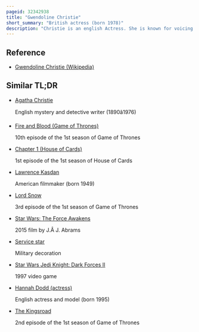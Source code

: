 ```yaml
---
pageid: 32342938
title: "Gwendoline Christie"
short_summary: "British actress (born 1978)"
description: "Christie is an english Actress. She is known for voicing Brienne of Tarth in hbo fantasy Drama Game of Thrones and the first Order Stormtrooper Captain Phasma in the Films Star wars the Force Awakens and Star Wars. In 2019 she received a Nomination for primetime emmy Award for outstanding supporting Actress in a Drama Series. Gwendoline has since appeared in the Netflix Fantasy Series the Sandman and Wednesday."
---
```


## Reference

- [Gwendoline Christie (Wikipedia)](https://en.wikipedia.org/?curid=32342938)

## Similar TL;DR

- [Agatha Christie](/tldr/en/agatha-christie)

  English mystery and detective writer (1890â1976)

- [Fire and Blood (Game of Thrones)](/tldr/en/fire-and-blood-game-of-thrones)

  10th episode of the 1st season of Game of Thrones

- [Chapter 1 (House of Cards)](/tldr/en/chapter-1-house-of-cards)

  1st episode of the 1st season of House of Cards

- [Lawrence Kasdan](/tldr/en/lawrence-kasdan)

  American filmmaker (born 1949)

- [Lord Snow](/tldr/en/lord-snow)

  3rd episode of the 1st season of Game of Thrones

- [Star Wars: The Force Awakens](/tldr/en/star-wars-the-force-awakens)

  2015 film by J.Â J. Abrams

- [Service star](/tldr/en/service-star)

  Military decoration

- [Star Wars Jedi Knight: Dark Forces II](/tldr/en/star-wars-jedi-knight-dark-forces-ii)

  1997 video game

- [Hannah Dodd (actress)](/tldr/en/hannah-dodd-actress)

  English actress and model (born 1995)

- [The Kingsroad](/tldr/en/the-kingsroad)

  2nd episode of the 1st season of Game of Thrones
